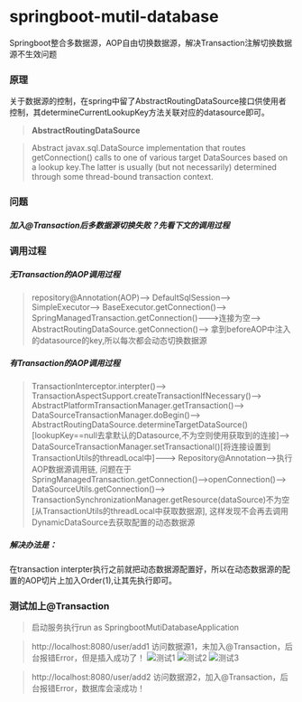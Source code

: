 # springboot-mutil-database
Springboot整合多数据源，AOP自由切换数据源，解决Transaction注解切换数据源不生效问题


### 原理
关于数据源的控制，在spring中留了AbstractRoutingDataSource接口供使用者控制，其determineCurrentLookupKey方法关联对应的datasource即可。
>**AbstractRoutingDataSource**

>Abstract javax.sql.DataSource implementation that routes getConnection() calls to one of various target DataSources based on a lookup key.The latter is usually (but not necessarily) determined through some thread-bound transaction context.

### 问题
##### 加入@Transaction后多数据源切换失败？先看下文的调用过程

### 调用过程
##### 无Transaction的AOP调用过程
>repository@Annotation(AOP)-->
DefaultSqlSession-->
SimpleExecutor-->
BaseExecutor.getConnection()-->
SpringManagedTransaction.getConnection()--->连接为空-->
AbstractRoutingDataSource.getConnection()-->
拿到beforeAOP中注入的datasource的key,所以每次都会动态切换数据源

##### 有Transaction的AOP调用过程
>TransactionInterceptor.interpter()-->
TransactionAspectSupport.createTransactionIfNecessary()-->
AbstractPlatformTransactionManager.getTransaction()-->
DataSourceTransactionManager.doBegin()-->
AbstractRoutingDataSource.determineTargetDataSource()[lookupKey==null去拿默认的Datasource,不为空则使用获取到的连接]-->
DataSourceTransactionManager.setTransactional()[将连接设置到TransactionUtils的threadLocal中]--->
Repository@Annotation-->执行AOP数据源调用链,
问题在于SpringManagedTransaction.getConnection()-->openConnection()-->
DataSourceUtils.getConnection()-->
TransactionSynchronizationManager.getResource(dataSource)不为空[从TransactionUtils的threadLocal中获取数据源],
这样发现不会再去调用DynamicDataSource去获取配置的动态数据源

##### 解决办法是：
在transaction interpter执行之前就把动态数据源配置好，所以在动态数据源的配置的AOP切片上加入Order(1),让其先执行即可。

### 测试加上@Transaction
> 启动服务执行run as SpringbootMutiDatabaseApplication

> http://localhost:8080/user/add1 访问数据源1，未加入@Transaction，后台报错Error，但是插入成功了！
![测试1](https://github.com/TrimGHU/springboot-mutil-database/blob/master/src/main/resources/static/add_ds1_before.png)
![测试2](https://github.com/TrimGHU/springboot-mutil-database/blob/master/src/main/resources/static/add_ds1_after.png)
![测试3](https://github.com/TrimGHU/springboot-mutil-database/blob/master/src/main/resources/static/add_ds1_error.png)

> http://localhost:8080/user/add2 访问数据源2，加入@Transaction，后台报错Error，数据库会滚成功！
